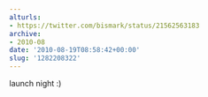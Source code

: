 ```yaml
---
alturls:
- https://twitter.com/bismark/status/21562563183
archive:
- 2010-08
date: '2010-08-19T08:58:42+00:00'
slug: '1282208322'
---
```


launch night :)

